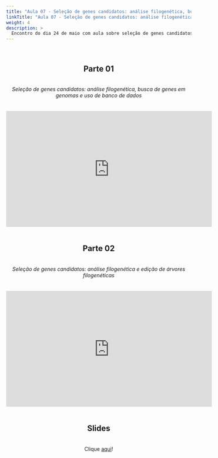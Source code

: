 ```yaml
---
title: "Aula 07 - Seleção de genes candidatos: análise filogenética, busca de genes em genomas e uso de banco de dados"
linkTitle: "Aula 07 - Seleção de genes candidatos: análise filogenética, busca de genes em genomas e uso de banco de dados"
weight: 4
description: >
  Encontro do dia 24 de maio com aula sobre seleção de genes candidatos: análise filogenética, busca de genes em genomas e uso de banco de dados
---
```


<br>
<div align="center">
<h2>Parte 01</h2>
<br>
<i>Seleção de genes candidatos: análise filogenética, busca de genes em genomas e uso de banco de dados</i>
<br><br><br>
<iframe width="560" height="315" src="https://www.youtube.com/embed/ebmhspou6_Y" frameborder="0" allow="accelerometer; autoplay; clipboard-write; encrypted-media; gyroscope; picture-in-picture" allowfullscreen></iframe>
<br><br>

<h2>Parte 02</h2>
<br>
<i>Seleção de genes candidatos: análise filogenética e edição de árvores filogenéticas</i>
<br><br><br>
<iframe width="560" height="315" src="https://www.youtube.com/embed/l6Ufuu7_7lc" frameborder="0" allow="accelerometer; autoplay; clipboard-write; encrypted-media; gyroscope; picture-in-picture" allowfullscreen></iframe>
<br><br>

<h2>Slides</h2>
<br>
Clique <a href="https://github.com/desirrepetters/gstreinamentoeconsultoria/blob/master/userguide/content/pt-br/biologia_molecular/2023_01/sincronas/pdf/aula_07.pdf">aqui</a>! 
</div>